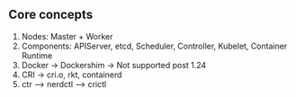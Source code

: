 ## Core concepts

1. Nodes: Master + Worker
2. Components: APIServer, etcd, Scheduler, Controller, Kubelet, Container Runtime
3. Docker -> Dockershim -> Not supported post 1.24
4. CRI -> cri.o, rkt, containerd
5. ctr --> nerdctl --> crictl